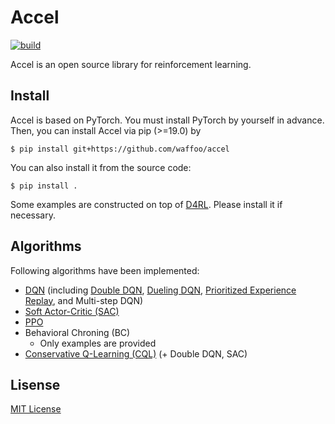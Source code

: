 # Accel
[![build](https://img.shields.io/circleci/build/github/waffoo/accel?logo=circleci)](https://app.circleci.com/pipelines/github/waffoo/accel)

Accel is an open source library for reinforcement learning.

## Install
Accel is based on PyTorch. You must install PyTorch by yourself in advance.  
Then, you can install Accel via pip (>=19.0) by
```
$ pip install git+https://github.com/waffoo/accel
```

You can also install it from the source code:
```
$ pip install .
```

Some examples are constructed on top of [D4RL](https://github.com/rail-berkeley/d4rl). Please install it if necessary.

## Algorithms
Following algorithms have been implemented:
- [DQN](https://web.stanford.edu/class/psych209/Readings/MnihEtAlHassibis15NatureControlDeepRL.pdf)
  (including [Double DQN](https://arxiv.org/abs/1509.06461), [Dueling DQN](https://arxiv.org/abs/1511.06581), [Prioritized Experience Replay](https://arxiv.org/abs/1511.05952), and Multi-step DQN)
- [Soft Actor-Critic (SAC)](https://arxiv.org/abs/1801.01290)
- [PPO](https://arxiv.org/abs/1707.06347)
- Behavioral Chroning (BC)
  - Only examples are provided
- [Conservative Q-Learning (CQL)](https://arxiv.org/abs/2006.04779) (+ Double DQN, SAC)

## Lisense
[MIT License](LICENSE)
